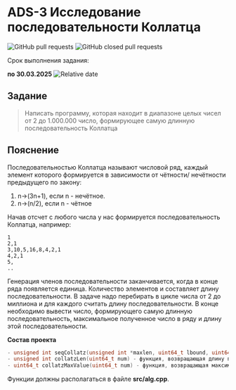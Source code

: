 # ADS-3 Исследование последовательности Коллатца


![GitHub pull requests](https://img.shields.io/github/issues-pr/NNTU-CS/ADS-3)
![GitHub closed pull requests](https://img.shields.io/github/issues-pr-closed/NNTU-CS/ADS-3)

Срок выполнения задания:

**по 30.03.2025** ![Relative date](https://img.shields.io/date/1743368400)


## Задание

> Написать программу, которая находит в диапазоне целых чисел от 2 до 1.000.000 число, формирующее самую длинную последовательность Коллатца

## Пояснение

Последовательностью Коллатца называют числовой ряд, каждый элемент которого формируется в зависимости от чётности/ нечётности предыдущего по закону:

1. n→(3n+1), если n - нечётное.
2. n→(n/2), если n - чётное

Начав отсчет с любого числа у нас формируется последовательность Коллатца, например:

```
1
2,1
3,10,5,16,8,4,2,1
4,2,1
5,
..
```

Генерация членов последовательности заканчивается, когда в конце ряда появляется единица. Количество элементов и составляет длину последовательности. В задаче надо перебирать в цикле числа от 2 до миллиона и для каждого считать длину последовательности. В конце необходимо вывести число, формирующего самую длинную последовательность, максимальное полученное число в ряду и длину этой последовательности.


**Состав проекта**

```C++
- unsigned int seqCollatz(unsigned int *maxlen, uint64_t lbound, uint64_t rbound) - функция, возвращающая число num, формирующую самую длинную последовательность и записывающую по адресу maxlen ее длину в диапазоне от lbound до rbound включительно
- unsigned int collatzLen(uint64_t num) - функция, возвращающая длину последовательности Коллатца для числа num 
- uint64_t collatzMaxValue(uint64_t num) - функция, возвращающая максимальное число в последовательности Коллатца для числа num
 ```



Функции должны располагаться в файле **src/alg.cpp**.
